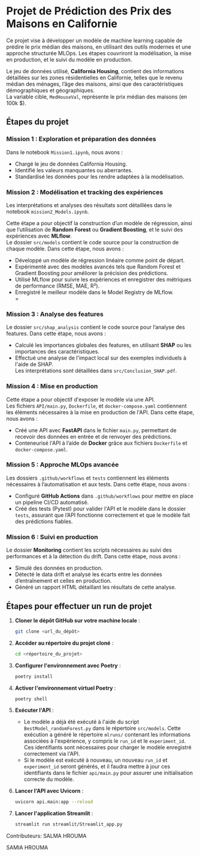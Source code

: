 # Projet de Prédiction des Prix des Maisons en Californie

Ce projet vise à développer un modèle de machine learning capable de prédire le prix médian des maisons, en utilisant des outils modernes et une approche structurée MLOps. Les étapes couvriront la modélisation, la mise en production, et le suivi du modèle en production.

Le jeu de données utilisé, **California Housing**, contient des informations détaillées sur les zones résidentielles en Californie, telles que le revenu médian des ménages, l’âge des maisons, ainsi que des caractéristiques démographiques et géographiques.  
La variable cible, `MedHouseVal`, représente le prix médian des maisons (en 100k $).

## Étapes du projet

### Mission 1 : Exploration et préparation des données
Dans le notebook `Mission1.ipynb`, nous avons :
- Chargé le jeu de données California Housing.
- Identifié les valeurs manquantes ou aberrantes.
- Standardisé les données pour les rendre adaptées à la modélisation.

### Mission 2 : Modélisation et tracking des expériences

Les interprétations et analyses des résultats sont détaillées dans le notebook `mission2_Models.ipynb`. 

Cette étape a pour objectif la construction d’un modèle de régression, ainsi que l’utilisation de **Random Forest** ou **Gradient Boosting**, et le suivi des expériences avec **MLflow**.  
Le dossier `src/models` contient le code source pour la construction de chaque modèle. Dans cette étape, nous avons :
- Développé un modèle de régression linéaire comme point de départ.
- Expérimenté avec des modèles avancés tels que Random Forest et Gradient Boosting pour améliorer la précision des prédictions.
- Utilisé MLflow pour suivre les expériences et enregistrer des métriques de performance (RMSE, MAE, R²).
- Enregistré le meilleur modèle dans le Model Registry de MLflow.  
=

### Mission 3 : Analyse des features
Le dossier `src/shap_analysis` contient le code source pour l’analyse des features. Dans cette étape, nous avons :
- Calculé les importances globales des features, en utilisant **SHAP** ou les importances des caractéristiques.
- Effectué une analyse de l'impact local sur des exemples individuels à l'aide de SHAP.  
Les interprétations sont détaillées dans `src/Conclusion_SHAP.pdf`.

### Mission 4 : Mise en production
Cette étape a pour objectif d'exposer le modèle via une API.  
Les fichiers `API/main.py`, `Dockerfile`, et `docker-compose.yaml` contiennent les éléments nécessaires à la mise en production de l'API. Dans cette étape, nous avons :
- Créé une API avec **FastAPI** dans le fichier `main.py`, permettant de recevoir des données en entrée et de renvoyer des prédictions.
- Conteneurisé l'API à l’aide de **Docker** grâce aux fichiers `Dockerfile` et `docker-compose.yaml`.

### Mission 5 : Approche MLOps avancée
Les dossiers `.github/workflows` et `tests` contiennent les éléments nécessaires à l’automatisation et aux tests. Dans cette étape, nous avons :
- Configuré **GitHub Actions** dans `.github/workflows` pour mettre en place un pipeline CI/CD automatisé.
- Créé des tests (Pytest) pour valider l'API et le modèle dans le dossier `tests`, assurant que l’API fonctionne correctement et que le modèle fait des prédictions fiables.

### Mission 6 : Suivi en production
Le dossier **Monitoring** contient les scripts nécessaires au suivi des performances et à la détection du drift. Dans cette étape, nous avons :
- Simulé des données en production.
- Détecté le data drift et analysé les écarts entre les données d’entraînement et celles en production.
- Généré un rapport HTML détaillant les résultats de cette analyse.

## Étapes pour effectuer un run de projet

1. **Cloner le dépôt GitHub sur votre machine locale** :
    ```bash
    git clone <url_du_dépôt>
    ```

2. **Accéder au répertoire du projet cloné** :
    ```bash
    cd <répertoire_du_projet>
    ```

3. **Configurer l'environnement avec Poetry** :
    ```bash
    poetry install
    ```

4. **Activer l'environnement virtuel Poetry** :
    ```bash
    poetry shell
    ```

5. **Exécuter l'API** :
    - Le modèle a déjà été exécuté à l'aide du script `BestModel_randomForest.py` dans le répertoire `src/models`. Cette exécution a généré le répertoire `mlruns/` contenant les informations associées à l'expérience, y compris le `run_id` et le `experiment_id`. Ces identifiants sont nécessaires pour charger le modèle enregistré correctement via l'API.
    - Si le modèle est exécuté à nouveau, un nouveau `run_id` et `experiment_id` seront générés, et il faudra mettre à jour ces identifiants dans le fichier `api/main.py` pour assurer une initialisation correcte du modèle.

6. **Lancer l'API avec Uvicorn** :
    ```bash
    uvicorn api.main:app --reload
    ```

7. **Lancer l'application Streamlit** :
    ```bash
    streamlit run streamlit/Streamlit_app.py
    ```


Contributeurs:
SALMA HROUMA 

SAMIA HROUMA
